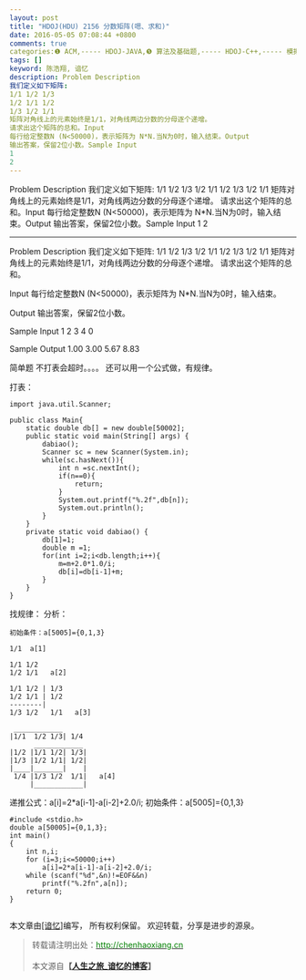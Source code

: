 ```yaml
---
layout: post
title: "HDOJ(HDU) 2156 分数矩阵(嗯、求和)"
date: 2016-05-05 07:08:44 +0800
comments: true
categories:❶ ACM,----- HDOJ-JAVA,❺ 算法及基础题,----- HDOJ-C++,----- 模拟/推导/打表
tags: []
keyword: 陈浩翔, 谙忆
description: Problem Description 
我们定义如下矩阵: 
1/1 1/2 1/3 
1/2 1/1 1/2 
1/3 1/2 1/1 
矩阵对角线上的元素始终是1/1，对角线两边分数的分母逐个递增。 
请求出这个矩阵的总和。Input 
每行给定整数N (N<50000)，表示矩阵为 N*N.当N为0时，输入结束。Output 
输出答案，保留2位小数。Sample Input 
1 
2 
---
```



Problem Description 
我们定义如下矩阵: 
1/1 1/2 1/3 
1/2 1/1 1/2 
1/3 1/2 1/1 
矩阵对角线上的元素始终是1/1，对角线两边分数的分母逐个递增。 
请求出这个矩阵的总和。Input 
每行给定整数N (N<50000)，表示矩阵为 N*N.当N为0时，输入结束。Output 
输出答案，保留2位小数。Sample Input 
1 
2
<!-- more -->
----------

Problem Description
我们定义如下矩阵:
1/1 1/2 1/3
1/2 1/1 1/2
1/3 1/2 1/1
矩阵对角线上的元素始终是1/1，对角线两边分数的分母逐个递增。
请求出这个矩阵的总和。

 

Input
每行给定整数N (N<50000)，表示矩阵为 N*N.当N为0时，输入结束。
 

Output
输出答案，保留2位小数。
 

Sample Input
1
2
3
4
0
 

Sample Output
1.00
3.00
5.67
8.83


简单题
不打表会超时。。。。
还可以用一个公式做，有规律。

打表：
```
import java.util.Scanner;

public class Main{
	static double db[] = new double[50002];
	public static void main(String[] args) {
		dabiao();
		Scanner sc = new Scanner(System.in);
		while(sc.hasNext()){
			int n =sc.nextInt();
			if(n==0){
				return;
			}
			System.out.printf("%.2f",db[n]);
			System.out.println();
		}
	}
	private static void dabiao() {
		db[1]=1;
		double m =1;
		for(int i=2;i<db.length;i++){
			m=m+2.0*1.0/i;
			db[i]=db[i-1]+m;
		}
	}
}

```
找规律：
分析：

```
初始条件：a[5005]={0,1,3}

1/1  a[1]

1/1 1/2
1/2 1/1   a[2]

1/1 1/2 | 1/3
1/2 1/1 | 1/2
--------|
1/3 1/2   1/1   a[3]

 ____________
|1/1  1/2 1/3| 1/4
      ____________
|1/2 |1/1 1/2| 1/3|
|1/3 |1/2 1/1| 1/2|
|____|_______|    |
 1/4 |1/3 1/2  1/1|   a[4]
     |____________|

```
递推公式：a[i]=2*a[i-1]-a[i-2]+2.0/i;
初始条件：a[5005]={0,1,3}


```
#include <stdio.h>
double a[50005]={0,1,3};
int main()
{
	int n,i;
	for (i=3;i<=50000;i++)
		a[i]=2*a[i-1]-a[i-2]+2.0/i;
	while (scanf("%d",&n)!=EOF&&n)
		printf("%.2fn",a[n]);
	return 0;
}
 

```



本文章由<a href="http://chenhaoxiang.cn/">[谙忆]</a>编写， 所有权利保留。 
欢迎转载，分享是进步的源泉。
<blockquote cite='陈浩翔'>
<p background-color='#D3D3D3'>转载请注明出处：<a href='http://chenhaoxiang.cn'><font color="green">http://chenhaoxiang.cn</font></a><br><br>
本文源自<strong>【<a href='http://chenhaoxiang.cn' target='_blank'>人生之旅_谙忆的博客</a>】</strong></p>
</blockquote>
